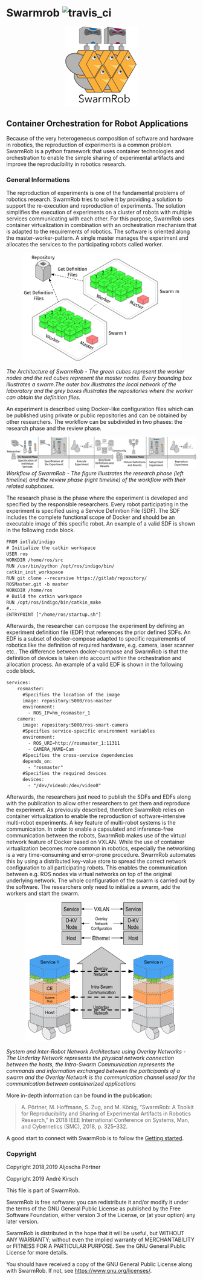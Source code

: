 # Swarmrob ![travis_ci](https://travis-ci.com/AljoschaP/SwarmRob.svg?token=gbhG8z3VZ5gzPsveAuLR&branch=master)
<p align="center"> 
<img src="docs/_static/images/SwarmRob_Main_Logo.png" alt="SwarmRob Logo" width="193" height="212">
</p>

## Container Orchestration for Robot Applications
Because of the very heterogeneous composition of software and hardware in robotics, the reproduction of experiments is a common problem.
SwarmRob is a python framework that uses container technologies and orchestration to enable the simple sharing of experimental artifacts and improve the reproducibility
in robotics research.

### General Informations
The reproduction of experiments is one of the fundamental problems of robotics research. SwarmRob tries to solve it by providing a solution to support the re-execution and reproduction of experiments. The solution simplifies the execution of experiments on a cluster of robots with multiple services communicating with each other. For this purpose, SwarmRob uses container virtualization in combination with an orchestration mechanism that is adapted to the requirements of robotics. The software is oriented along the master-worker-pattern. A single master manages the experiment and allocates the services to the participating robots called worker.

<p align="center"> 
<img src="docs/_static/images/swarmrob_architecture.png" alt="SwarmRob Architecture" width="421" height="288">
</p>

*The Architecture of SwarmRob - The green cubes represent the worker nodes and the red cubes represent the master nodes. Every bounding box illustrates a swarm.The outer box illustrates the local network of the laboratory and the grey boxes illustrates the repositories where the worker can obtain the definition files.*

An experiment is described using Docker-like configuration files which can be published using private or public repositories and can be obtained by other researchers. The workflow can be subdivided in two phases: the research phase and the review phase.

![Workflow](docs/_static/images/workflow.png)
*Workflow of SwarmRob - The figure illustrates the research phase (left timeline) and the review phase (right timeline) of the workflow with their related subphases.*

The research phase is the phase where the experiment is developed and specified by the responsible researchers. Every robot participating in the experiment is specified using a Service Definition File (SDF). The SDF includes the complete functional scope of Docker and should be an executable image of this specific robot. An example of a valid SDF is shown in the following code block.

```
FROM iotlab/indigo
# Initialize the catkin workspace
USER ros
WORKDIR /home/ros/src
RUN /usr/bin/python /opt/ros/indigo/bin/
catkin_init_workspace
RUN git clone --recursive https://gitlab/repository/
ROSMaster.git -b master
WORKDIR /home/ros
# Build the catkin workspace
RUN /opt/ros/indigo/bin/catkin_make
#...
ENTRYPOINT ["/home/ros/startup.sh"]
```

Afterwards, the researcher can compose the experiment by defining an experiment definition file (EDF) that references the prior defined SDFs. An EDF is a subset of docker-compose adapted to specific requirements of robotics like the definition of required hardware, e.g. camera, laser scanner etc.. The difference between docker-compose and SwarmRob is that the definition of devices is taken into account within the orchestration and allocation process. An example of a valid EDF is shown in the following code block.

```
services:
    rosmaster:
      #Specifies the location of the image
      image: repository:5000/ros-master
      environment:
        - ROS_IP=hm_rosmaster_1
    camera:
      image: repository:5000/ros-smart-camera
      #Specifies service-specific environment variables
      environment:
        - ROS_URI=http://rosmaster_1:11311
        - CAMERA_NAME=Cam
      #Specifies the cross-service dependencies
      depends_on:
        - "rosmaster"
      #Specifies the required devices
      devices:
        - "/dev/video0:/dev/video0"
```

Afterwards, the researchers just need to publish the SDFs and EDFs along with the publication to allow other researchers to get them and reproduce the experiment. As previously described, therefore SwarmRob relies on container virtualization to enable the reproduction of software-intensive multi-robot experiments. A key feature of multi-robot systems is the communicaiton. In order to enable a capsulated and inference-free communication between the robots, SwarmRob makes use of the virtual network feature of Docker based on VXLAN. While the use of container virtualization becomes more common in robotics, especially the networking is a very time-consuming and error-prone procedure. SwarmRob automates this by using a distributed key-value store to spread the correct network configuration to all participating robots. This enables the communication between e.g. ROS nodes via virtual networks on top of the original underlying network. The whole configuration of the swarm is carried out by the software. The researchers only need to initialize a swarm, add the workers and start the swarm.
<p align="center"> 
<img src="docs/_static/images/networking.png" alt="Networking" width="402" height="370">
</p>

*System and Inter-Robot Network Architecture using Overlay Networks - The Underlay Network represents the physical network connection between the hosts, the Intra-Swarm Communication represents the commands and information exchanged between the participants of a swarm and the Overlay Network is the communication channel used for the communication between containerized applications*

More in-depth information can be found in the publication:

> A. Pörtner, M. Hoffmann, S. Zug, and M. König, “SwarmRob: A Toolkit for Reproducibility and Sharing of Experimental Artifacts in Robotics Research,” in 2018 IEEE International Conference on Systems, Man, and Cybernetics (SMC), 2018, p. 325–332. 

A good start to connect with SwarmRob is to follow the [Getting started](https://aljoschap.github.io/SwarmRob/).

### Copyright
Copyright 2018,2019 Aljoscha Pörtner

Copyright 2019 André Kirsch

This file is part of SwarmRob.

SwarmRob is free software: you can redistribute it and/or modify
it under the terms of the GNU General Public License as published by
the Free Software Foundation, either version 3 of the License, or
(at your option) any later version.

SwarmRob is distributed in the hope that it will be useful,
but WITHOUT ANY WARRANTY; without even the implied warranty of
MERCHANTABILITY or FITNESS FOR A PARTICULAR PURPOSE.  See the
GNU General Public License for more details.

You should have received a copy of the GNU General Public License
along with SwarmRob.  If not, see <https://www.gnu.org/licenses/>.

